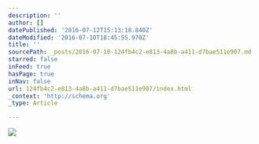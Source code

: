 ```yaml
---
description: ''
author: []
datePublished: '2016-07-12T15:13:18.840Z'
dateModified: '2016-07-10T18:45:55.970Z'
title: ''
sourcePath: _posts/2016-07-10-124fb4c2-e813-4a8b-a411-d7bae511e907.md
starred: false
inFeed: true
hasPage: true
inNav: false
url: 124fb4c2-e813-4a8b-a411-d7bae511e907/index.html
_context: 'http://schema.org'
_type: Article

---
```

![](https://the-grid-user-content.s3-us-west-2.amazonaws.com/87f458fd-df57-4b5e-a81d-55210f1d0a05.jpg)